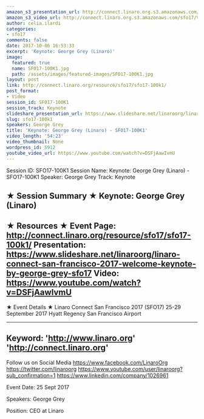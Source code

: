 ```yaml
---
amazon_s3_presentation_url: http://connect.linaro.org.s3.amazonaws.com/sfo17/Presentations/Keynote%20George%20Grey%20%28Linaro%29%20%E2%80%93%20SFO17-100K1.pdf
amazon_s3_video_url: http://connect.linaro.org.s3.amazonaws.com/sfo17/Videos/Linaro%20Connect%20San%20Francisco%202017%20-%20Welcome%20Keynote%20by%20George%20Grey%20%257C%20%2523SFO17.mp4
author: celia.ilardi
categories:
- sfo17
comments: false
date: 2017-10-06 16:53:33
excerpt: 'Keynote: George Grey (Linaro)'
image:
  featured: true
  name: SFO17-100K1.jpg
  path: /assets/images/featured-images/SFO17-100K1.jpg
layout: post
link: http://connect.linaro.org/resource/sfo17/sfo17-100k1/
post_format:
- Video
session_id: SFO17-100K1
session_track: Keynote
slideshare_presentation_url: https://www.slideshare.net/linaroorg/linaro-connect-san-francisco-2017-welcome-keynote-by-george-grey-sfo17
slug: sfo17-100k1
speakers: George Grey
title: 'Keynote: George Grey (Linaro) - SFO17-100K1'
video_length: '54:23'
video_thumbnail: None
wordpress_id: 5912
youtube_video_url: https://www.youtube.com/watch?v=DSFjAawIvmU
---
```


Session ID: SFO17-100K1
Session Name: Keynote: George Grey (Linaro) - SFO17-100K1
Speaker: George Grey
Track: Keynote

★ Session Summary ★
Keynote: George Grey (Linaro)
---------------------------------------------------
★ Resources ★
Event Page: http://connect.linaro.org/resource/sfo17/sfo17-100k1/
Presentation: https://www.slideshare.net/linaroorg/linaro-connect-san-francisco-2017-welcome-keynote-by-george-grey-sfo17
Video: https://www.youtube.com/watch?v=DSFjAawIvmU
---------------------------------------------------

★ Event Details ★
Linaro Connect San Francisco 2017 (SFO17)
25-29 September 2017
Hyatt Regency San Francisco Airport

---------------------------------------------------
Keyword:
'http://www.linaro.org'
'http://connect.linaro.org'
---------------------------------------------------
Follow us on Social Media
https://www.facebook.com/LinaroOrg
https://twitter.com/linaroorg
https://www.youtube.com/user/linaroorg?sub_confirmation=1
https://www.linkedin.com/company/1026961

Event Date: 25 Sept 2017

Speakers: George Grey

Position: CEO at Linaro